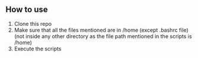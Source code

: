 ## How to use ##
1. Clone this repo
2. Make sure that all the files mentioned are in /home (except .bashrc file) (not inside any other directory as the file path mentioned in the scripts is /home)
3. Execute the scripts
